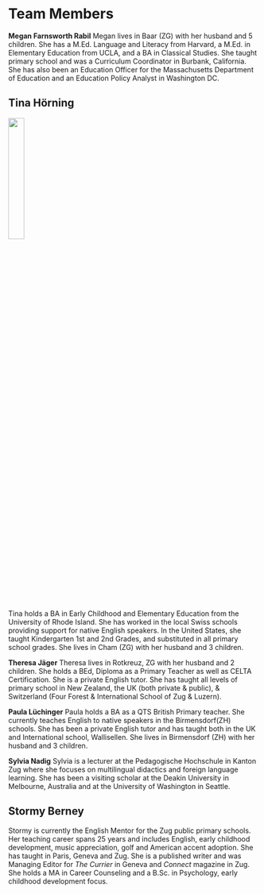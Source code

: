 # Team Members

**Megan Farnsworth Rabil**
Megan lives in Baar (ZG) with her husband and 5 children.  She has a M.Ed. Language and Literacy from Harvard, a M.Ed. in Elementary Education from UCLA, and a BA in Classical Studies.  She taught primary school and was a Curriculum Coordinator in Burbank, California. She has also been an Education Officer for the Massachusetts Department of Education and an Education Policy Analyst in Washington DC. 


## Tina Hörning
<img src="https://i.imgur.com/Mob0RjR.png" width="25%" />

Tina holds a BA in Early Childhood and Elementary Education from the University of Rhode Island.  She has worked in the local Swiss schools providing support for native English speakers.  In the United States, she taught Kindergarten 1st and 2nd Grades, and substituted in all primary school grades. She lives in Cham (ZG) with her husband and 3 children.  


**Theresa Jäger**
Theresa lives in Rotkreuz, ZG with her husband and 2 children.  She holds a BEd, Diploma as a Primary Teacher as well as CELTA Certification.  She is a private English tutor.  She has taught all levels of primary school in New Zealand, the UK (both private & public), & Switzerland (Four Forest & International School of Zug & Luzern).  

**Paula Lüchinger**
Paula holds a BA as a QTS British Primary teacher. She currently teaches English to native speakers in the Birmensdorf(ZH) schools. She has been a private English tutor and has taught both in the UK and International school, Wallisellen. She lives in Birmensdorf (ZH) with her husband and 3 children.

**Sylvia Nadig**
Sylvia is a lecturer at the Pedagogische Hochschule in Kanton Zug where she focuses on multilingual didactics and foreign language learning.  She has been a visiting scholar at the Deakin University in Melbourne, Australia and at the University of Washington in Seattle.




## Stormy Berney
Stormy is currently the English Mentor for the Zug public primary schools. Her teaching career spans 25 years and includes English, early childhood development, music appreciation, golf and American accent adoption. She has taught in Paris, Geneva and Zug. She is a published writer and was Managing Editor for _The Currier_ in Geneva and _Connect_ magazine in Zug. She holds a MA in Career Counseling and a B.Sc. in Psychology, early childhood development focus.




   
    







<!--stackedit_data:
eyJoaXN0b3J5IjpbLTI1MzA1NzA2OV19
-->